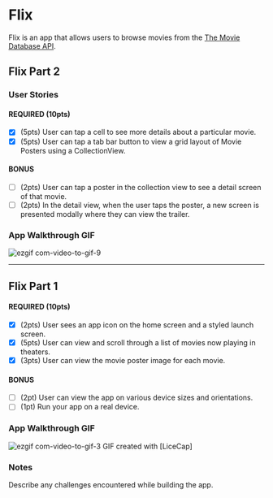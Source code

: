 # Flix

Flix is an app that allows users to browse movies from the [The Movie Database API](http://docs.themoviedb.apiary.io/#).


## Flix Part 2

### User Stories

#### REQUIRED (10pts)
- [x] (5pts) User can tap a cell to see more details about a particular movie.
- [x] (5pts) User can tap a tab bar button to view a grid layout of Movie Posters using a CollectionView.

#### BONUS
- [ ] (2pts) User can tap a poster in the collection view to see a detail screen of that movie.
- [ ] (2pts) In the detail view, when the user taps the poster, a new screen is presented modally where they can view the trailer.

### App Walkthrough GIF

![ezgif com-video-to-gif-9](https://user-images.githubusercontent.com/51516265/134828097-7c36086e-4a2a-4e8f-8ec3-c4dafcb34d7b.gif)


---

## Flix Part 1


#### REQUIRED (10pts)
- [x] (2pts) User sees an app icon on the home screen and a styled launch screen.
- [x] (5pts) User can view and scroll through a list of movies now playing in theaters.
- [x] (3pts) User can view the movie poster image for each movie.

#### BONUS
- [ ] (2pt) User can view the app on various device sizes and orientations.
- [ ] (1pt) Run your app on a real device.

### App Walkthrough GIF


![ezgif com-video-to-gif-3](https://user-images.githubusercontent.com/51516265/133002982-a6d61fc3-3db2-475d-9c59-6de6d1056e36.gif)
GIF created with [LiceCap]


### Notes
Describe any challenges encountered while building the app.

